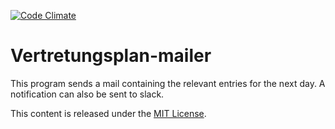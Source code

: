 
[![Code Climate](https://codeclimate.com/github/srodeme/vertretungsplan-mailer/badges/gpa.svg)](https://codeclimate.com/github/srodeme/vertretungsplan-mailer)
# Vertretungsplan-mailer

This program sends a mail containing the relevant entries for the next day. A notification can also be sent to slack.

This content is released under the [MIT License](http://www.opensource.org/licenses/MIT).
